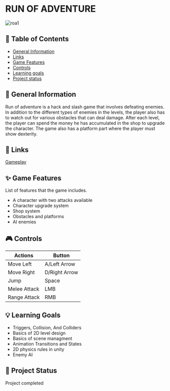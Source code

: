 # RUN OF ADVENTURE

![roa1](https://user-images.githubusercontent.com/107064508/222847098-b46b4535-a03b-47bb-a79f-d05b970994c5.png)

## 📖 Table of Contents
* [General Information](https://github.com/ZuzRad/Run-Of-Adventure#-general-information)
* [Links](https://github.com/ZuzRad/Run-Of-Adventure#-links)
* [Game Features](https://github.com/ZuzRad/Run-Of-Adventure#-game-features)
* [Controls](https://github.com/ZuzRad/Run-Of-Adventure#-controls)
* [Learning goals](https://github.com/ZuzRad/Run-Of-Adventure#-learning-goals)
* [Project status](https://github.com/ZuzRad/Run-Of-Adventure#-project-status)


## 📝 General Information
Run of adventure is a hack and slash game that involves defeating enemies. In addition to the different types of enemies in the levels, the player also has to watch out for various obstacles that can deal damage. After each level, the player can spend the money he has accumulated in the shop to upgrade the character. The game also has a platform part where the player must show dexterity.

## 👾 Links
[Gameplay](https://youtu.be/6FO9-UvqNPg)

## ✨ Game Features
List of features that the game includes.
- A character with two attacks available
- Character upgrade system
- Shop system
- Obstacles and platforms
- AI enemies

## 🎮 Controls
| Actions           | Button        |
|-------------------|---------------|
| Move Left         | A/Left Arrow  |
| Move Right        | D/Right Arrow |
| Jump              | Space         |
| Melee Attack      | LMB           |
| Range Attack      | RMB           |

## 💡 Learning Goals
- Triggers, Collision, And Colliders
- Basics of 2D level design
- Basics of scene managment
- Animation Transitions and States
- 2D physics rules in unity
- Enemy AI

## 🌱 Project Status
Project completed


